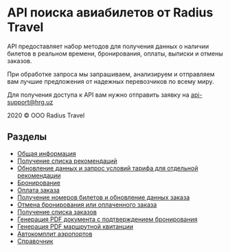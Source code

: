 API поиска авиабилетов‎ от Radius Travel
=======================================

API предоставляет набор методов для получения данных о наличии билетов в реальном времени, бронирования, оплаты, выписки и отмены заказов.

При обработке запроса мы запрашиваем, анализируем и отправляем вам лучшие предложения от надежных перевозчиков по всему миру.

Для получения доступа к API вам нужно отправить заявку на [api-support@hrg.uz](mailto:api-support@hrg.uz)

2020 © OOO Radius Travel

Разделы
-------

* [Общая информация](general-info.md)
* [Получение списка рекомендаций](search-flight-list.md)
* [Обновление данных и запрос условий тарифа для отдельной рекомендации](single-flight-update.md)
* [Бронирование](booking.md)
* [Оплата заказа](payment.md)
* [Получение номеров билетов и обновление данных заказа](single-order-update.md)
* [Отмена бронирования или оплаченного заказа](cancel.md)
* [Получение списка заказов](search-order-list.md)
* [Генерация PDF документа с подтверждением бронирования](booking-pdf.md)
* [Генерация PDF маршрутной квитанции](ticket-pdf.md)
* [Автокомплит аэропортов](autocomplit.md)
* [Справочник](guide.md)

